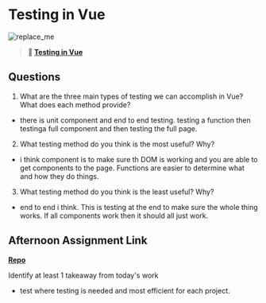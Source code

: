 # Testing in Vue

![replace_me](https://codeworks.blob.core.windows.net/public/assets/img/illustrations/placeholder.svg)

> **📖 [Testing in Vue](https://codeworksacademy.com/fs-student-guide/resources/wk8-9/04-Vue-Testing)**

## Questions

1. What are the three main types of testing we can accomplish in Vue? What does each method provide?
- there is unit component and end to end testing. testing a function then testinga full component and then testing the full page.
2. What testing method do you think is the most useful? Why?
- i think component is to make sure th DOM is working and you are able to get components to the page. Functions are easier to determine what and how they do things.
3. What testing method do you think is the least useful? Why?
- end to end i think. This is testing at the end to make sure the whole thing works. If all components work then it should all just work.
## Afternoon Assignment Link

**[Repo](https://github.com/TheOneTrueRy/Gratuities)**

Identify at least 1 takeaway from today's work
- test where testing is needed and most efficient for each project.